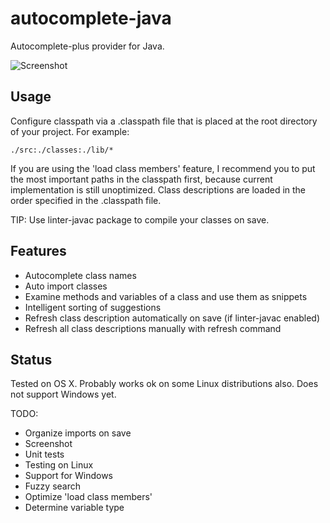 # autocomplete-java

Autocomplete-plus provider for Java.

![Screenshot](https://f.cloud.github.com/assets/69169/2290250/c35d867a-a017-11e3-86be-cd7c5bf3ff9b.gif)

## Usage

Configure classpath via a .classpath file that is placed at the root directory of your project. For example:

    ./src:./classes:./lib/*

If you are using the 'load class members' feature, I recommend you to put the most important paths in the classpath first, because current implementation is still unoptimized. Class descriptions are loaded in the order specified in the .classpath file.

TIP: Use linter-javac package to compile your classes on save.

## Features

* Autocomplete class names
* Auto import classes
* Examine methods and variables of a class and use them as snippets
* Intelligent sorting of suggestions
* Refresh class description automatically on save (if linter-javac enabled)
* Refresh all class descriptions manually with refresh command

## Status

Tested on OS X. Probably works ok on some Linux distributions also. Does not support Windows yet.

TODO:
* Organize imports on save
* Screenshot
* Unit tests
* Testing on Linux
* Support for Windows
* Fuzzy search
* Optimize 'load class members'
* Determine variable type
